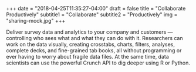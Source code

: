 +++
date = "2018-04-25T11:35:27-04:00"
draft = false
title = "Collaborate Productively"
subtitle1 = "Collaborate"
subtitle2 = "Productively"
img = "sharing-mock.jpg"
+++

Deliver survey data and analytics to your company and customers — controlling who sees what and what they can do with it. Researchers can work on the data visually, creating crosstabs, charts, filters, analyses, complete decks, and fine-grained tab books, all without programming or ever having to worry about fragile data files. At the same time, data scientists can use the powerful Crunch API to dig deeper using R or Python.
